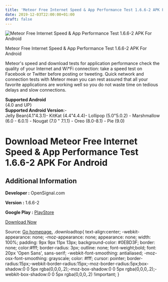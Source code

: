 ```yaml
---
title: 'Meteor Free Internet Speed & App Performance Test 1.6.6-2 APK For Android'
date: 2019-12-03T22:00:00+01:00
draft: false
---
```


![Meteor Free Internet Speed & App Performance Test 1.6.6-2 APK For Android](https://i0.wp.com/apkhome.net/wp-content/uploads/2019/12/Meteor-Free-Internet-Speed-App-Performance-Test-1.6.6-2.png "Meteor Free Internet Speed & App Performance Test 1.6.6-2 APK For Android")

  

Meteor Free Internet Speed & App Performance Test 1.6.6-2 APK For Android

Meteor's speed and download tests for application performance check the quality of your Internet and Wi\*Fi connection: take a speed test on Facebook or Twitter before posting or tweeting. Quick network and connection tests with Meteor mean you can rest assured that all your favorite applications are working well so you do not waste time on tedious delays and slow connections.

**Supported Android**  
{4.0 and UP}  
**Supported Android Version**:-  
Jelly Bean(4.1"4.3.1)- KitKat (4.4"4.4.4)- Lollipop (5.0"5.0.2) - Marshmallow (6.0 - 6.0.1) - Nougat (7.0 " 7.1.1) - Oreo (8.0-8.1) - Pie (9.0)

Download Meteor Free Internet Speed & App Performance Test 1.6.6-2 APK For Android
==================================================================================

Additional Information
----------------------

**Developer :** OpenSignal.com

**Version :** 1.6.6-2

**Google Play :** [PlayStore](https://play.google.com/store/apps/details?id=meteor.test.and.grade.internet.connection.speed&hl=en)

  

[Download Now](https://store4app.co/post/meteor-free-internet-speed-amp-app-performance-test-1-6-6-2-apk-for-android_1575406673)

  
Source: [Go homepage.](https://store4app.co/post/meteor-free-internet-speed-amp-app-performance-test-1-6-6-2-apk-for-android_1575406673) .downloadtop{ text-align:center; -webkit-appearance: none; -moz-appearance: none; appearance: none; width: 100%; padding: 9px 9px 11px 13px; background-color: #0EBD3F; border: none; color:#fff; border-radius: 3px; outline: none; font-weight;bold; font: 20px 'Open Sans', sans-serif; -webkit-font-smoothing: antialiased; -moz-osx-font-smoothing: grayscale; color: #fff; cursor: pointer; border-radius:15px;-webkit-border-radius:15px;-moz-border-radius:5px;box-shadow:0 0 5px rgba(0,0,0,.2);-moz-box-shadow:0 0 5px rgba(0,0,0,.2);-webkit-box-shadow:0 0 5px rgba(0,0,0,.2) !important; }